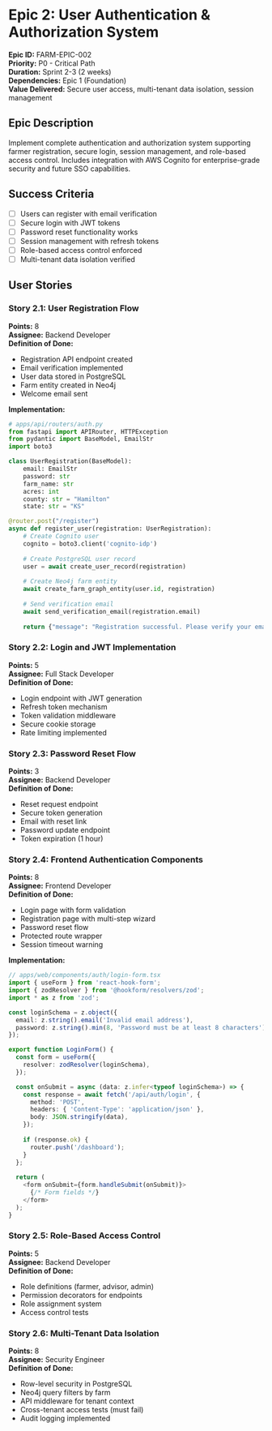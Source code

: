 # Epic 2: User Authentication & Authorization System

**Epic ID:** FARM-EPIC-002  
**Priority:** P0 - Critical Path  
**Duration:** Sprint 2-3 (2 weeks)  
**Dependencies:** Epic 1 (Foundation)  
**Value Delivered:** Secure user access, multi-tenant data isolation, session management

## Epic Description

Implement complete authentication and authorization system supporting farmer registration, secure login, session management, and role-based access control. Includes integration with AWS Cognito for enterprise-grade security and future SSO capabilities.

## Success Criteria

- [ ] Users can register with email verification
- [ ] Secure login with JWT tokens
- [ ] Password reset functionality works
- [ ] Session management with refresh tokens
- [ ] Role-based access control enforced
- [ ] Multi-tenant data isolation verified

## User Stories

### Story 2.1: User Registration Flow
**Points:** 8  
**Assignee:** Backend Developer  
**Definition of Done:**
- Registration API endpoint created
- Email verification implemented
- User data stored in PostgreSQL
- Farm entity created in Neo4j
- Welcome email sent

**Implementation:**
```python
# apps/api/routers/auth.py
from fastapi import APIRouter, HTTPException
from pydantic import BaseModel, EmailStr
import boto3

class UserRegistration(BaseModel):
    email: EmailStr
    password: str
    farm_name: str
    acres: int
    county: str = "Hamilton"
    state: str = "KS"

@router.post("/register")
async def register_user(registration: UserRegistration):
    # Create Cognito user
    cognito = boto3.client('cognito-idp')
    
    # Create PostgreSQL user record
    user = await create_user_record(registration)
    
    # Create Neo4j farm entity
    await create_farm_graph_entity(user.id, registration)
    
    # Send verification email
    await send_verification_email(registration.email)
    
    return {"message": "Registration successful. Please verify your email."}
```

### Story 2.2: Login and JWT Implementation
**Points:** 5  
**Assignee:** Full Stack Developer  
**Definition of Done:**
- Login endpoint with JWT generation
- Refresh token mechanism
- Token validation middleware
- Secure cookie storage
- Rate limiting implemented

### Story 2.3: Password Reset Flow
**Points:** 3  
**Assignee:** Backend Developer  
**Definition of Done:**
- Reset request endpoint
- Secure token generation
- Email with reset link
- Password update endpoint
- Token expiration (1 hour)

### Story 2.4: Frontend Authentication Components
**Points:** 8  
**Assignee:** Frontend Developer  
**Definition of Done:**
- Login page with form validation
- Registration page with multi-step wizard
- Password reset flow
- Protected route wrapper
- Session timeout warning

**Implementation:**
```typescript
// apps/web/components/auth/login-form.tsx
import { useForm } from 'react-hook-form';
import { zodResolver } from '@hookform/resolvers/zod';
import * as z from 'zod';

const loginSchema = z.object({
  email: z.string().email('Invalid email address'),
  password: z.string().min(8, 'Password must be at least 8 characters'),
});

export function LoginForm() {
  const form = useForm({
    resolver: zodResolver(loginSchema),
  });

  const onSubmit = async (data: z.infer<typeof loginSchema>) => {
    const response = await fetch('/api/auth/login', {
      method: 'POST',
      headers: { 'Content-Type': 'application/json' },
      body: JSON.stringify(data),
    });
    
    if (response.ok) {
      router.push('/dashboard');
    }
  };
  
  return (
    <form onSubmit={form.handleSubmit(onSubmit)}>
      {/* Form fields */}
    </form>
  );
}
```

### Story 2.5: Role-Based Access Control
**Points:** 5  
**Assignee:** Backend Developer  
**Definition of Done:**
- Role definitions (farmer, advisor, admin)
- Permission decorators for endpoints
- Role assignment system
- Access control tests

### Story 2.6: Multi-Tenant Data Isolation
**Points:** 8  
**Assignee:** Security Engineer  
**Definition of Done:**
- Row-level security in PostgreSQL
- Neo4j query filters by farm
- API middleware for tenant context
- Cross-tenant access tests (must fail)
- Audit logging implemented